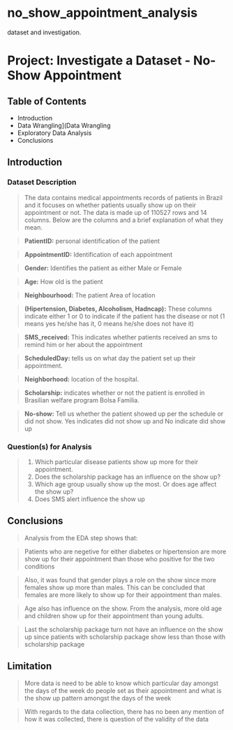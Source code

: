 # no_show_appointment_analysis

dataset and investigation.

# Project: Investigate a Dataset - No-Show Appointment

## Table of Contents

- Introduction
- Data Wrangling](Data Wrangling
- Exploratory Data Analysis
- Conclusions


## Introduction

### Dataset Description 

> The data contains medical appointments records of patients in Brazil and it focuses on whether patients usually show up on their appointment or not. The data is made up of 110527 rows and 14 columns. Below are the columns and a brief explanation of what they mean. 

> **PatientID:** personal identification of the patient

> **AppointmentID:** Identification of each appointment

> **Gender:** Identifies the patient as either Male or Female

> **Age:** How old is the patient

> **Neighbourhood:** The patient Area of location

>**(Hipertension, Diabetes, Alcoholism, Hadncap):** These columns indicate either 1 or 0 to indicate if the patient has the disease or not (1 means yes he/she has it, 0 means he/she does not have it)

>**SMS_received:** This indicates whether patients received an sms to remind him or her about the appointment

>  **ScheduledDay:** tells us on what day the patient set up their appointment.

> **Neighborhood:** location of the hospital.

> **Scholarship:** indicates whether or not the patient is enrolled in Brasilian welfare program Bolsa Família.

> **No-show:** Tell us whether the patient showed up per the schedule or did not show. Yes indicates did not show up and No indicate did show up


### Question(s) for Analysis
> 1. Which particular disease patients show up more for their appointment. <br>
> 2. Does the scholarship package has an influence on the show up?
> 3. Which age group usually show up the most. Or does age affect the show up? <br>
> 4. Does SMS alert influence the show up 



## Conclusions

> Analysis from the EDA step shows that:

> Patients who are negetive for either diabetes or hipertension are more show up for their appointment than those who positive for the two conditions

> Also, it was found that gender plays a role on the show since more females show up more than males. This can be concluded that females are more likely to show up for their appointment than males.

> Age also has influence on the show. From the analysis, more old age and children show up for their appointment than young adults.

> Last the scholarship package turn not have an influence on the show up since patients with scholarship package show less than those with scholarship package

## Limitation
> More data is need to be able to know which particular day amongst the days of the week do people set as their appointment and what is the show up pattern amongst the days of the week

> With regards to the data collection, there has no been any mention of how it was collected, there is question of the validity of the data
